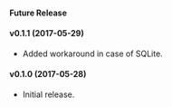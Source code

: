 #### Future Release

#### v0.1.1 (2017-05-29)
- Added workaround in case of SQLite.

#### v0.1.0 (2017-05-28)
- Initial release.
